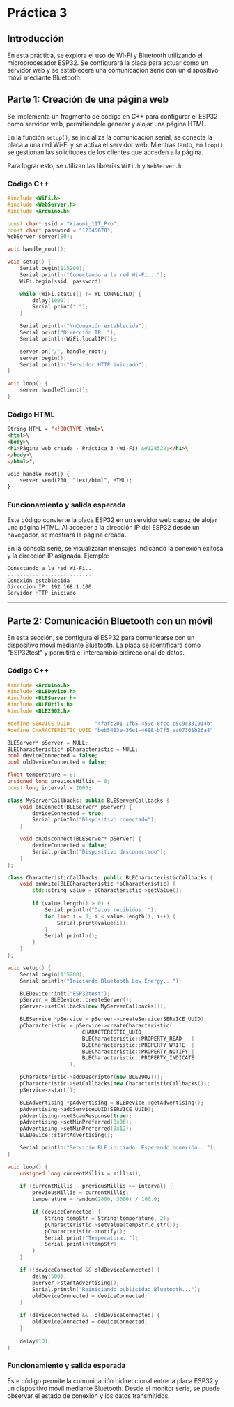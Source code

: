 # **Práctica 3**  

## Introducción  
En esta práctica, se explora el uso de Wi-Fi y Bluetooth utilizando el microprocesador ESP32. Se configurará la placa para actuar como un servidor web y se establecerá una comunicación serie con un dispositivo móvil mediante Bluetooth.  

## **Parte 1: Creación de una página web**  
Se implementa un fragmento de código en C++ para configurar el ESP32 como servidor web, permitiéndole generar y alojar una página HTML.  

En la función `setup()`, se inicializa la comunicación serial, se conecta la placa a una red Wi-Fi y se activa el servidor web. Mientras tanto, en `loop()`, se gestionan las solicitudes de los clientes que acceden a la página.  

Para lograr esto, se utilizan las librerías `WiFi.h` y `WebServer.h`.  

### **Código C++**  
```c++
#include <WiFi.h>
#include <WebServer.h>
#include <Arduino.h>

const char* ssid = "Xiaomi_11T_Pro";  
const char* password = "12345678";  
WebServer server(80);

void handle_root();

void setup() {
    Serial.begin(115200);
    Serial.println("Conectando a la red Wi-Fi...");
    WiFi.begin(ssid, password);

    while (WiFi.status() != WL_CONNECTED) {
        delay(1000);
        Serial.print(".");
    }

    Serial.println("\nConexión establecida");
    Serial.print("Dirección IP: ");
    Serial.println(WiFi.localIP());

    server.on("/", handle_root);
    server.begin();
    Serial.println("Servidor HTTP iniciado");
}

void loop() {
    server.handleClient();
}
```

### **Código HTML**  
```html
String HTML = "<!DOCTYPE html>\
<html>\
<body>\
<h1>Página web creada - Práctica 3 (Wi-Fi) &#128522;</h1>\
</body>\
</html>";

void handle_root() {
    server.send(200, "text/html", HTML);
}
```

### **Funcionamiento y salida esperada**  
Este código convierte la placa ESP32 en un servidor web capaz de alojar una página HTML. Al acceder a la dirección IP del ESP32 desde un navegador, se mostrará la página creada.  

En la consola serie, se visualizarán mensajes indicando la conexión exitosa y la dirección IP asignada. Ejemplo:  

```
Conectando a la red Wi-Fi...
...........................
Conexión establecida
Dirección IP: 192.168.1.100
Servidor HTTP iniciado
```

---

## **Parte 2: Comunicación Bluetooth con un móvil**  
En esta sección, se configura el ESP32 para comunicarse con un dispositivo móvil mediante Bluetooth. La placa se identificará como "ESP32test" y permitirá el intercambio bidireccional de datos.  

### **Código C++**  
```c++
#include <Arduino.h>
#include <BLEDevice.h>
#include <BLEServer.h>
#include <BLEUtils.h>
#include <BLE2902.h>

#define SERVICE_UUID        "4fafc201-1fb5-459e-8fcc-c5c9c331914b"
#define CHARACTERISTIC_UUID "beb5483e-36e1-4688-b7f5-ea07361b26a8"

BLEServer* pServer = NULL;
BLECharacteristic* pCharacteristic = NULL;
bool deviceConnected = false;
bool oldDeviceConnected = false;

float temperature = 0;
unsigned long previousMillis = 0;
const long interval = 2000;

class MyServerCallbacks: public BLEServerCallbacks {
    void onConnect(BLEServer* pServer) {
        deviceConnected = true;
        Serial.println("Dispositivo conectado");
    }

    void onDisconnect(BLEServer* pServer) {
        deviceConnected = false;
        Serial.println("Dispositivo desconectado");
    }
};

class CharacteristicCallbacks: public BLECharacteristicCallbacks {
    void onWrite(BLECharacteristic *pCharacteristic) {
        std::string value = pCharacteristic->getValue();
        
        if (value.length() > 0) {
            Serial.println("Datos recibidos: ");
            for (int i = 0; i < value.length(); i++) {
                Serial.print(value[i]);
            }
            Serial.println();
        }
    }
};

void setup() {
    Serial.begin(115200);
    Serial.println("Iniciando Bluetooth Low Energy...");

    BLEDevice::init("ESP32test");
    pServer = BLEDevice::createServer();
    pServer->setCallbacks(new MyServerCallbacks());

    BLEService *pService = pServer->createService(SERVICE_UUID);
    pCharacteristic = pService->createCharacteristic(
                        CHARACTERISTIC_UUID,
                        BLECharacteristic::PROPERTY_READ   |
                        BLECharacteristic::PROPERTY_WRITE  |
                        BLECharacteristic::PROPERTY_NOTIFY |
                        BLECharacteristic::PROPERTY_INDICATE
                    );

    pCharacteristic->addDescriptor(new BLE2902());
    pCharacteristic->setCallbacks(new CharacteristicCallbacks());
    pService->start();

    BLEAdvertising *pAdvertising = BLEDevice::getAdvertising();
    pAdvertising->addServiceUUID(SERVICE_UUID);
    pAdvertising->setScanResponse(true);
    pAdvertising->setMinPreferred(0x06);
    pAdvertising->setMinPreferred(0x12);
    BLEDevice::startAdvertising();

    Serial.println("Servicio BLE iniciado. Esperando conexión...");
}

void loop() {
    unsigned long currentMillis = millis();
    
    if (currentMillis - previousMillis >= interval) {
        previousMillis = currentMillis;
        temperature = random(2000, 3000) / 100.0;

        if (deviceConnected) {
            String tempStr = String(temperature, 2);
            pCharacteristic->setValue(tempStr.c_str());
            pCharacteristic->notify();
            Serial.print("Temperatura: ");
            Serial.println(tempStr);
        }
    }

    if (!deviceConnected && oldDeviceConnected) {
        delay(500);
        pServer->startAdvertising();
        Serial.println("Reiniciando publicidad Bluetooth...");
        oldDeviceConnected = deviceConnected;
    }
    
    if (deviceConnected && !oldDeviceConnected) {
        oldDeviceConnected = deviceConnected;
    }
    
    delay(10);
}
```

### **Funcionamiento y salida esperada**  
Este código permite la comunicación bidireccional entre la placa ESP32 y un dispositivo móvil mediante Bluetooth. Desde el monitor serie, se puede observar el estado de conexión y los datos transmitidos.  

